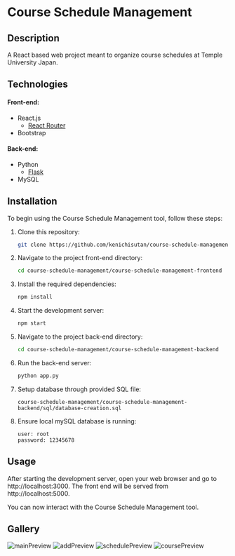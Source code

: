 # Course Schedule Management

## Description

A React based web project meant to organize course schedules at Temple University Japan.

## Technologies

#### Front-end:
- React.js
  - [React Router](https://reactrouter.com/)
- Bootstrap
#### Back-end:
- Python
  - [Flask](https://flask.palletsprojects.com/en/)
- MySQL

## Installation

To begin using the Course Schedule Management tool, follow these steps:

1. Clone this repository:
   ```bash
   git clone https://github.com/kenichisutan/course-schedule-management.git
    ```

2. Navigate to the project front-end directory:
   ```bash
   cd course-schedule-management/course-schedule-management-frontend
    ```

3. Install the required dependencies:
    ```bash
   npm install
    ```

4. Start the development server:
    ```bash
    npm start
     ```
   
5. Navigate to the project back-end directory:
   ```bash
   cd course-schedule-management/course-schedule-management-backend
    ```
   
6. Run the back-end server:
   ```bash
   python app.py
    ```
   
7. Setup database through provided SQL file:
    ```
    course-schedule-management/course-schedule-management-backend/sql/database-creation.sql
    ```
   
8. Ensure local mySQL database is running:
    ```
    user: root
    password: 12345678
    ```

## Usage

After starting the development server, open your web browser and go to http://localhost:3000.
The front end will be served from http://localhost:5000.

You can now interact with the Course Schedule Management tool.

## Gallery

![mainPreview](gallery/mainPreview.png)
![addPreview](gallery/addPreview.png)
![schedulePreview](gallery/schedulePreview.png)
![coursePreview](gallery/coursePreview.png)